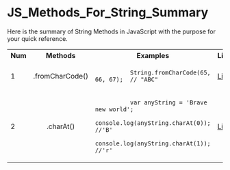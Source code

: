 # JS_Methods_For_String_Summary
Here is the summary of String Methods in JavaScript with the purpose for your quick reference.

<table>
  <tbody>
    <tr>
      <th>Num</th>
      <th align="center">Methods</th>
      <th align="center">Examples</th>
      <th align="center">Links(Mozilla)</th>
    </tr>
    <tr>
      <td>1</td>
      <td align="center">.fromCharCode()</td>
      <td align="left">
        <code>
          String.fromCharCode(65, 66, 67);  // "ABC"
        </code>
      </td>
      <td>
       <a href="https://developer.mozilla.org/en-US/docs/Web/JavaScript/Reference/Global_Objects/String/fromCharCode">Link</a>
      </td>
    </tr>
    <tr>
      <td>2</td>
      <td align="center">.charAt()</td>
      <td align="left">
        <code>
          var anyString = 'Brave new world';
          console.log(anyString.charAt(0)); //'B'
          console.log(anyString.charAt(1)); //'r' 
        </code>
      </td>
      <td>
       <a href="https://developer.mozilla.org/en-US/docs/Web/JavaScript/Reference/Global_Objects/String/charAt">Link</a>
      </td>
    </tr>    
  </tbody>
</table>  
